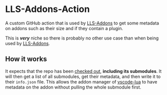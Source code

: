 # LLS-Addons-Action
A custom GitHub action that is used by [LLS-Addons](https://github.com/carsakiller/LLS-Addons) to get some metadata on addons such as their size and if they contain a plugin.

This is ***very*** niche so there is probably no other use case than when being used by [LLS-Addons](https://github.com/carsakiller/LLS-Addons).

## How it works
It expects that the repo has been [checked out](https://github.com/actions/checkout), **including its submodules**. It will then get a list of all submodules, get their metadata, and then write it to their `info.json` file. This allows the addon manager of [vscode-lua](https://github.com/sumneko/vscode-lua) to have metadata on the addon without pulling the whole submodule first.
